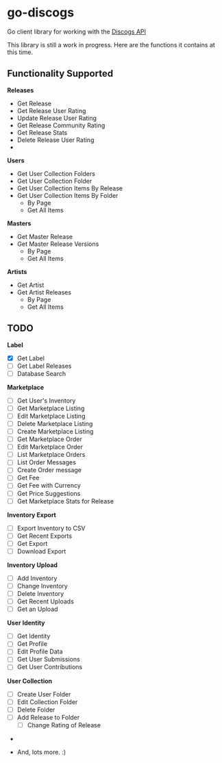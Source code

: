 # go-discogs
Go client library for working with the [Discogs API](https://www.discogs.com/developers/#)

This library is still a work in progress. Here are the functions it contains at this time. 

## Functionality Supported
**Releases**
- Get Release
- Get Release User Rating
- Update Release User Rating
- Get Release Community Rating
- Get Release Stats
- Delete Release User Rating
- 
**Users**
- Get User Collection Folders
- Get User Collection Folder
- Get User Collection Items By Release
- Get User Collection Items By Folder
    - By Page
    - Get All Items

**Masters**
- Get Master Release
- Get Master Release Versions
    - By Page
    - Get All Items

**Artists**
- Get Artist
- Get Artist Releases
    - By Page
    - Get All Items

## TODO
**Label**
- [x] Get Label
- [ ] Get Label Releases
- [ ] Database Search

**Marketplace**
- [ ] Get User's Inventory
- [ ] Get Marketplace Listing
- [ ] Edit Marketplace Listing
- [ ] Delete Marketplace Listing
- [ ] Create Marketplace Listing
- [ ] Get Marketplace Order
- [ ] Edit Marketplace Order
- [ ] List Marketplace Orders
- [ ] List Order Messages
- [ ] Create Order message
- [ ] Get Fee
- [ ] Get Fee with Currency
- [ ] Get Price Suggestions
- [ ] Get Marketplace Stats for Release

**Inventory Export**
- [ ] Export Inventory to CSV
- [ ] Get Recent Exports
- [ ] Get Export
- [ ] Download Export

**Inventory Upload**
- [ ] Add Inventory
- [ ] Change Inventory
- [ ] Delete Inventory
- [ ] Get Recent Uploads
- [ ] Get an Upload

**User Identity**
- [ ] Get Identity
- [ ] Get Profile
- [ ] Edit Profile Data
- [ ] Get User Submissions
- [ ] Get User Contributions

**User Collection**
- [ ] Create User Folder
- [ ] Edit Collection Folder
- [ ] Delete Folder
- [ ] Add Release to Folder
  - [ ] Change Rating of Release
- 

- And, lots more. :) 